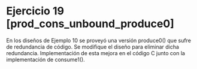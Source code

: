  # Ejercicio 19 [prod_cons_unbound_produce0]
 
En los diseños de Ejemplo 10 se proveyó una versión produce0() que sufre de redundancia de código. Se modifique el diseño para eliminar dicha redundancia. Implementación de esta mejora en el código C junto con la implementación de consume1().